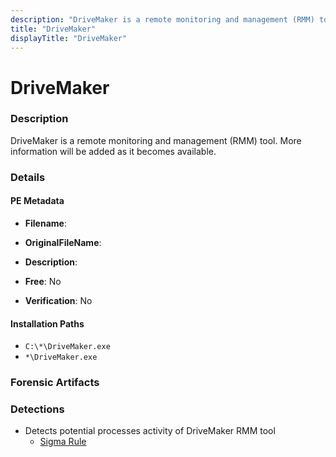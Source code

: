 ```yaml
---
description: "DriveMaker is a remote monitoring and management (RMM) tool. More information will be added as it becomes available."
title: "DriveMaker"
displayTitle: "DriveMaker"
---
```




# DriveMaker


### Description

DriveMaker is a remote monitoring and management (RMM) tool. More information will be added as it becomes available.




### Details


#### PE Metadata
- **Filename**: 
- **OriginalFileName**: 
- **Description**: 


- **Free**: No

- **Verification**: No




#### Installation Paths
- `C:\*\DriveMaker.exe`
- `*\DriveMaker.exe`

### Forensic Artifacts






### Detections
- Detects potential processes activity of DriveMaker RMM tool
  - [Sigma Rule](https://github.com/magicsword-io/LOLRMM/blob/main/detections/sigma/drivemaker_processes_sigma.yml)



